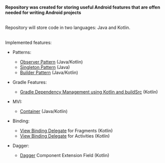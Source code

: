 <b>Repository was created for storing useful Android features that are offen needed for writing Android projects</b>

</br>
Repository will store code in two languages: Java and Kotlin.

</br>Implemented features:

 * Patterns:
     * [Observer Pattern](https://learn.microsoft.com/en-us/dotnet/standard/events/observer-design-pattern "Observer Pattern Information Resource") (Java/Kotlin)
     * [Singleton Pattern](https://refactoring.guru/design-patterns/singleton "Singleton Pattern Information Resource") (Java)
     * [Builder Pattern](https://blogs.oracle.com/javamagazine/post/exploring-joshua-blochs-builder-design-pattern-in-java "Builder Pattern Information Resource") (Java/Kotlin)

 * Gradle Features:
     * [Gradle Dependency Management using Kotlin and buildSrc](https://proandroiddev.com/gradle-dependency-management-with-kotlin-94eed4df9a28 "Gradle Dependency Management using buildSrc Information Resource") (Kotlin)

 * MVI:
    * [Container](https://medium.com/swlh/mvi-architecture-with-android-fcde123e3c4a "MVI Container Resource") (Java/Kotlin)
  
 * Binding:
    * [View Binding Delegate](https://habr.com/ru/companies/broadcast/articles/501158/ "View Binding Delafate for fragments") for Fragments (Kotlin)
    * [View Binding Delegate](https://proandroiddev.com/viewbinding-with-kotlin-property-delegate-c907682e24c9 "View Binding Delafate for activities") for Activities (Kotlin)

 * Dagger:
    * [Dagger](https://developer.android.com/training/dependency-injection/dagger-android "Dagger in Android") Component Extension Field (Kotlin)
